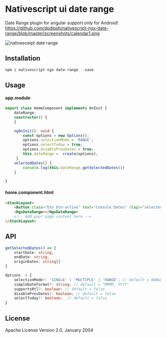 # Nativescript ui date range

Date Range plugin for angular support only for Android!
https://github.com/dudipsh/nativescript-ngx-date-range/blob/master/screenshots/calendar1.png

![nativesceipt date range](https://raw.githubusercontent.com/dudipsh/nativescript-ngx-date-range/master/screenshots/calendar.png)

## Installation

```javascript
npm i nativescript-ngx-date-range --save
```

## Usage 

#### app.module
```typescript
export class HomeComponent implements OnInit {
    dateRange;
    constructor() {
    }

    ngOnInit(): void {
        const options = new Options();
        options.selectionMode = 'RANGE';
        options.selectToday = true;
        options.disablePrevDates = true;
        this.dateRange =  create(options);
     }
    selectedDates() {
        console.log(this.dateRange.getSelectedDates())
    }

}
```

#### home.component.html
```html
<StackLayout>
    <Button class="btn btn-active" text="Console Dates" (tap)="selectedDates()"></Button>
    <NgxDateRange></NgxDateRange>
    <!-- Add your page content here -->
</StackLayout>
```

## API
```typescript
getSelectedDates() => {
    startDate: string,
    endDate: string,
    originDates: string[]
}

Options  = {
    selectionMode?: 'SINGLE' | 'MULTIPLE' | 'RANGE'; // default = RANGE
    simpleDateFormat?: string; // default = "MMMM, YYYY"
    supportsRtl?: boolean; // default = false
    disablePrevDates?: boolean; // default = false
    selectToday?: boolean;  // default = false
}
```





## License


Apache License Version 2.0, January 2004
